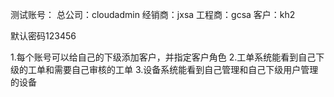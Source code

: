 <!--
 * @Author: Chenxu
 * @Date: 2021-03-23 10:47:00
 * @LastEditTime: 2021-04-02 15:54:45
 * @Msg: Nothing
-->
测试账号：
总公司：cloudadmin
经销商：jxsa
工程商：gcsa
客户：kh2

默认密码123456

1.每个账号可以给自己的下级添加客户，并指定客户角色
2.工单系统能看到自己下级的工单和需要自己审核的工单
3.设备系统能看到自己管理和自己下级用户管理的设备